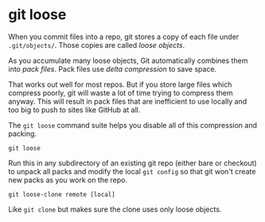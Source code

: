 # git loose

When you commit files into a repo, git stores a copy of each file
under `.git/objects/`. Those copies are called _loose objects_.

As you accumulate many loose objects, Git automatically combines them
into _pack files_. Pack files use _delta compression_ to save space.

That works out well for most repos. But if you store large files which
compress poorly, git will waste a lot of time trying to compress them
anyway. This will result in pack files that are inefficient to use
locally and too big to push to sites like GitHub at all.

The `git loose` command suite helps you disable all of this
compression and packing.

`git loose`

Run this in any subdirectory of an existing git repo (either bare or
checkout) to unpack all packs and modify the local `git config` so
that git won't create new packs as you work on the repo.

`git loose-clone remote [local]`

Like `git clone` but makes sure the clone uses only loose objects.
